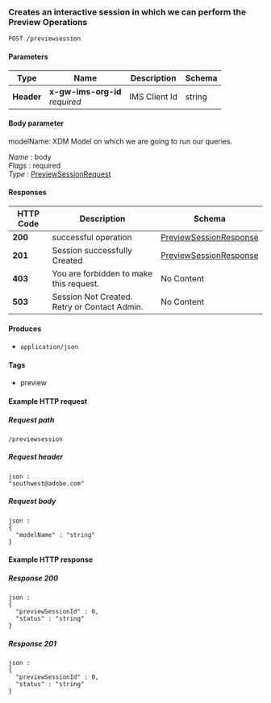 
<a name="createpreviewsessionroute"></a>
### Creates an interactive session in which we can perform the Preview Operations
```
POST /previewsession
```


#### Parameters

|Type|Name|Description|Schema|
|---|---|---|---|
|**Header**|**x-gw-ims-org-id**  <br>*required*|IMS Client Id|string|


#### Body parameter
modelName: XDM Model on which we are going to run our queries.

*Name* : body  
*Flags* : required  
*Type* : [PreviewSessionRequest](../definitions/PreviewSessionRequest.md#previewsessionrequest)


#### Responses

|HTTP Code|Description|Schema|
|---|---|---|
|**200**|successful operation|[PreviewSessionResponse](../definitions/PreviewSessionResponse.md#previewsessionresponse)|
|**201**|Session successfully Created|[PreviewSessionResponse](../definitions/PreviewSessionResponse.md#previewsessionresponse)|
|**403**|You are forbidden to make this request.|No Content|
|**503**|Session Not Created. Retry or Contact Admin.|No Content|


#### Produces

* `application/json`


#### Tags

* preview


#### Example HTTP request

##### Request path
```
/previewsession
```


##### Request header
```
json :
"southwest@adobe.com"
```


##### Request body
```
json :
{
  "modelName" : "string"
}
```


#### Example HTTP response

##### Response 200
```
json :
{
  "previewSessionId" : 0,
  "status" : "string"
}
```


##### Response 201
```
json :
{
  "previewSessionId" : 0,
  "status" : "string"
}
```



